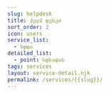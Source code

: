 ```yaml
---
slug: helpdesk
title: ჰელპ დესკი
sort_order: 2
icon: users
service_list:
  - სდდა
detailed_list:
  - point: სდსადას
tags: services
layout: service-detail.njk
permalink: /services/{{slug}}/
---
```

